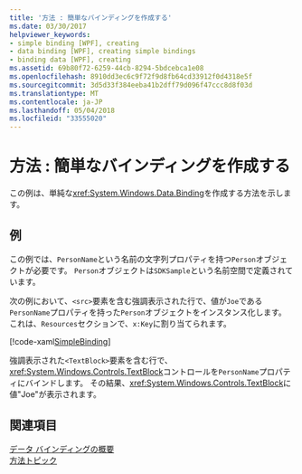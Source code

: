 ```yaml
---
title: '方法 : 簡単なバインディングを作成する'
ms.date: 03/30/2017
helpviewer_keywords:
- simple binding [WPF], creating
- data binding [WPF], creating simple bindings
- binding data [WPF], creating
ms.assetid: 69b80f72-6259-44cb-8294-5bdcebca1e08
ms.openlocfilehash: 8910dd3ec6c9f72f9d8fb64cd33912f0d4318e5f
ms.sourcegitcommit: 3d5d33f384eeba41b2dff79d096f47ccc8d8f03d
ms.translationtype: MT
ms.contentlocale: ja-JP
ms.lasthandoff: 05/04/2018
ms.locfileid: "33555020"
---
```

# <a name="how-to-create-a-simple-binding"></a>方法 : 簡単なバインディングを作成する
この例は、単純な<xref:System.Windows.Data.Binding>を作成する方法を示します。  
  
## <a name="example"></a>例  
 この例では、`PersonName`という名前の文字列プロパティを持つ`Person`オブジェクトが必要です。 `Person`オブジェクトは`SDKSample`という名前空間で定義されています。  
  
 次の例において、`<src>`要素を含む強調表示された行で、値が`Joe`である`PersonName`プロパティを持った`Person`オブジェクトをインスタンス化します。 これは、`Resources`セクションで、`x:Key`に割り当てられます。 
  
 [!code-xaml[SimpleBinding](../../../../samples/snippets/csharp/VS_Snippets_Wpf/SimpleBinding/CSharp/Page1.xaml?highlight=9,37)]  
  
 強調表示された`<TextBlock>`要素を含む行で、<xref:System.Windows.Controls.TextBlock>コントロールを`PersonName`プロパティにバインドします。 その結果、<xref:System.Windows.Controls.TextBlock>に値"Joe"が表示されます。  
  
## <a name="see-also"></a>関連項目  
 [データ バインディングの概要](../../../../docs/framework/wpf/data/data-binding-overview.md)  
 [方法トピック](../../../../docs/framework/wpf/data/data-binding-how-to-topics.md)
